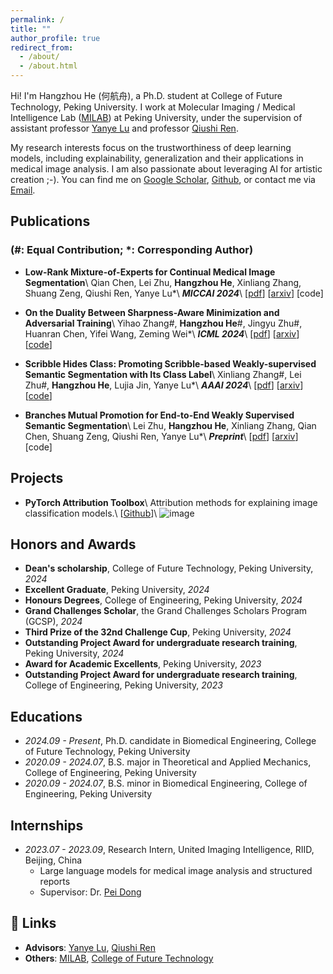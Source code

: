 ```yaml
---
permalink: /
title: ""
author_profile: true
redirect_from: 
  - /about/
  - /about.html
---
```


Hi! I'm Hangzhou He (<font face=STKaiti>何航舟</font>), a Ph.D. student at College of Future Technology, Peking University. I work at Molecular Imaging / Medical Intelligence Lab ([MILAB](https://wiki.milab.wiki/)) at Peking University, under the supervision of assistant professor [Yanye Lu](https://scholar.google.com/citations?hl=zh-CN&authuser=1&user=WSFToOMAAAAJ) and professor [Qiushi Ren](https://scholar.google.com/citations?hl=zh-CN&authuser=1&user=7cOdUFgAAAAJ).

My research interests focus on the trustworthiness of deep learning models, including explainability, generalization and their applications in medical image analysis. I am also passionate about leveraging AI for artistic creation ;-). You can find me on [Google Scholar](https://scholar.google.com/citations?hl=zh-CN&authuser=1&user=IVvW2kMAAAAJ), [Github](https://github.com/riverback), or contact me via [Email](mailto:zhuang@stu.pku.edu.cn).

## Publications
### (\#: Equal Contribution; \*: Corresponding Author)
- **Low-Rank Mixture-of-Experts for Continual Medical Image Segmentation**\\
Qian Chen, Lei Zhu, **Hangzhou He**, Xinliang Zhang, Shuang Zeng, Qiushi Ren, Yanye Lu\*\\
**_MICCAI 2024_**\\
[[pdf](https://arxiv.org/pdf/2406.13583)] [[arxiv](https://arxiv.org/abs/2406.13583)] [code]

- **On the Duality Between Sharpness-Aware Minimization and Adversarial Training**\\
Yihao Zhang\#, **Hangzhou He**\#, Jingyu Zhu\#, Huanran Chen, Yifei Wang, Zeming Wei\*\\
**_ICML 2024_**\\
[[pdf](https://arxiv.org/pdf/2402.15152.pdf)] [[arxiv](https://arxiv.org/abs/2402.15152)] [[code](https://github.com/weizeming/SAM_AT)]  

- **Scribble Hides Class: Promoting Scribble-based Weakly-supervised Semantic Segmentation with Its Class Label**\\
Xinliang Zhang\#, Lei Zhu\#, **Hangzhou He**, Lujia Jin, Yanye Lu\*\\
**_AAAI 2024_**\\
[[pdf](https://arxiv.org/pdf/2402.17555)] [[arxiv](https://arxiv.org/abs/2402.17555)] [[code](https://github.com/Zxl19990529/Class-driven-Scribble-Promotion-Network)]

- **Branches Mutual Promotion for End-to-End Weakly Supervised Semantic Segmentation**\\
Lei Zhu, **Hangzhou He**, Xinliang Zhang, Qian Chen, Shuang Zeng, Qiushi Ren, Yanye Lu\*\\
**_Preprint_**\\
[[pdf](https://arxiv.org/pdf/2308.04949)] [[arxiv](https://arxiv.org/abs/2308.04949)] [code]


## Projects
- **PyTorch Attribution Toolbox**\\
  Attribution methods for explaining image classification models.\\
  [[Github](https://github.com/riverback/pytorch_attribution)]\\
  ![image](https://riverback.github.io/images/pytorch_attribution.png)

## Honors and Awards
- **Dean's scholarship**, College of Future Technology, Peking University, *2024*
- **Excellent Graduate**, Peking University, *2024*
- **Honours Degrees**, College of Engineering, Peking University, *2024*
- **Grand Challenges Scholar**, the Grand Challenges Scholars Program (GCSP), *2024*
- **Third Prize of the 32nd Challenge Cup**, Peking University, *2024*
- **Outstanding Project Award for undergraduate research training**, Peking University, *2024*
- **Award for Academic Excellents**, Peking University, *2023*
- **Outstanding Project Award for undergraduate research training**, College of Engineering, Peking University, *2023*


## Educations
- *2024.09 - Present*, Ph.D. candidate in Biomedical Engineering, College of Future Technology, Peking University
- *2020.09 - 2024.07*, B.S. major in Theoretical and Applied Mechanics, College of Engineering, Peking University
- *2020.09 - 2024.07*, B.S. minor in Biomedical Engineering, College of Engineering, Peking University


## Internships
- *2023.07 - 2023.09*, Research Intern, United Imaging Intelligence, RIID, Beijing, China
  - Large language models for medical image analysis and structured reports
  - Supervisor: Dr. [Pei Dong](https://bme.shanghaitech.edu.cn/2021/0205/c10250a89895/page.htm)


## 🔗 Links
- **Advisors**: [Yanye Lu](https://scholar.google.com/citations?hl=zh-CN&authuser=1&user=WSFToOMAAAAJ), [Qiushi Ren](https://scholar.google.com/citations?hl=zh-CN&authuser=1&user=7cOdUFgAAAAJ)
- **Others**: [MILAB](https://wiki.milab.wiki/), [College of Future Technology](https://future.pku.edu.cn/en/)